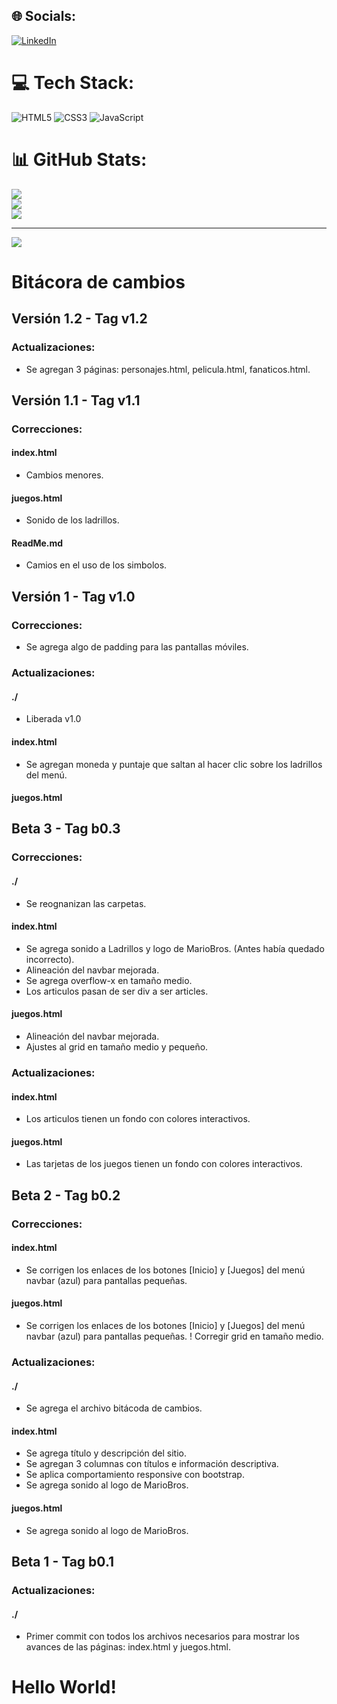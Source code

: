 
## 🌐 Socials:
[![LinkedIn](https://img.shields.io/badge/LinkedIn-%230077B5.svg?logo=linkedin&logoColor=white)](https://linkedin.com/in/https://www.linkedin.com/in/dubar/) 

# 💻 Tech Stack:
![HTML5](https://img.shields.io/badge/html5-%23E34F26.svg?style=for-the-badge&logo=html5&logoColor=white) ![CSS3](https://img.shields.io/badge/css3-%231572B6.svg?style=for-the-badge&logo=css3&logoColor=white) ![JavaScript](https://img.shields.io/badge/javascript-%23323330.svg?style=for-the-badge&logo=javascript&logoColor=%23F7DF1E)
# 📊 GitHub Stats:
![](https://github-readme-stats.vercel.app/api?username=Nuc134rB0t&theme=dark&hide_border=false&include_all_commits=false&count_private=false)<br/>
![](https://github-readme-streak-stats.herokuapp.com/?user=Nuc134rB0t&theme=dark&hide_border=false)<br/>
![](https://github-readme-stats.vercel.app/api/top-langs/?username=Nuc134rB0t&theme=dark&hide_border=false&include_all_commits=false&count_private=false&layout=compact)

---
[![](https://visitcount.itsvg.in/api?id=Nuc134rB0t&icon=0&color=0)](https://visitcount.itsvg.in)

<!-- Proudly created with GPRM ( https://gprm.itsvg.in ) -->



# Bitácora de cambios #





## Versión 1.2 - Tag v1.2 ##

### Actualizaciones:

- Se agregan 3 páginas: personajes.html, pelicula.html, fanaticos.html.






## Versión 1.1 - Tag v1.1 ##

### Correcciones:

#### index.html
- Cambios menores.

#### juegos.html
- Sonido de los ladrillos.

#### ReadMe.md
- Camios en el uso de los simbolos.






## Versión 1 - Tag v1.0 ##

### Correcciones:
- Se agrega algo de padding para las pantallas móviles.

### Actualizaciones:

#### ./
- Liberada v1.0

#### index.html
- Se agregan moneda y puntaje que saltan al hacer clic sobre los ladrillos del menú.

#### juegos.html






## Beta 3 - Tag b0.3 ##

### Correcciones:

#### ./
- Se reognanizan las carpetas.

#### index.html
- Se agrega sonido a Ladrillos y logo de MarioBros. (Antes había quedado incorrecto).
- Alineación del navbar mejorada.
- Se agrega overflow-x en tamaño medio.
- Los articulos pasan de ser div a ser articles.

#### juegos.html
- Alineación del navbar mejorada.
- Ajustes al grid en tamaño medio y pequeño.

### Actualizaciones:

#### index.html
- Los articulos tienen un fondo con colores interactivos.

#### juegos.html
- Las tarjetas de los juegos tienen un fondo con colores interactivos.






## Beta 2 - Tag b0.2 ##

### Correcciones:

#### index.html
- Se corrigen los enlaces de los botones [Inicio] y [Juegos] del menú navbar (azul) para pantallas pequeñas.

#### juegos.html
- Se corrigen los enlaces de los botones [Inicio] y [Juegos] del menú navbar (azul) para pantallas pequeñas.
! Corregir grid en tamaño medio.

### Actualizaciones:

#### ./
- Se agrega el archivo bitácoda de cambios.

#### index.html
- Se agrega título y descripción del sitio.
- Se agregan 3 columnas con títulos e información descriptiva.
- Se aplica comportamiento responsive con bootstrap.
- Se agrega sonido al logo de MarioBros.

#### juegos.html
- Se agrega sonido al logo de MarioBros.






## Beta 1 - Tag b0.1 ##

### Actualizaciones:

#### ./
- Primer commit con todos los archivos necesarios para mostrar los avances de las páginas: index.html y juegos.html.

# Hello World!
